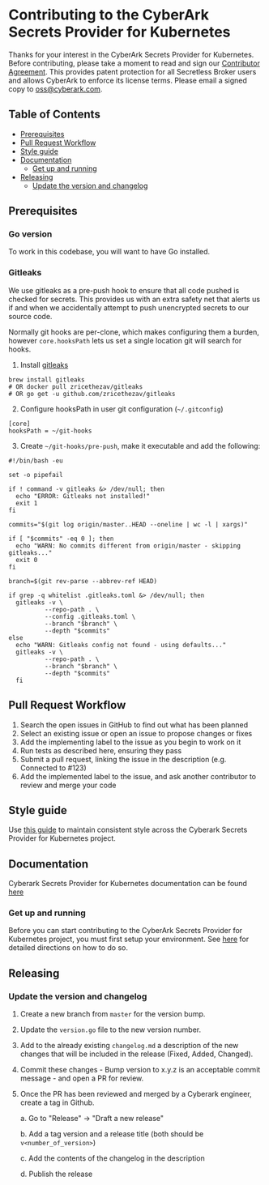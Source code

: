 # Contributing to the CyberArk Secrets Provider for Kubernetes

Thanks for your interest in the CyberArk Secrets Provider for Kubernetes. Before contributing, please take a moment to read and sign our [Contributor Agreement](Contributing_OSS/CyberArk_Open_Source_Contributor_Agreement.pdf). This provides patent protection for all Secretless Broker users and allows CyberArk to enforce its license terms. Please email a signed copy to oss@cyberark.com.

## Table of Contents

- [Prerequisites](#prerequisites)
- [Pull Request Workflow](#pull-request-workflow)
- [Style guide](#style-guide)
- [Documentation](#documentation)
    - [Get up and running](#get-up-and-running)
- [Releasing](#releasing)
    - [Update the version and changelog](#update-the-version-and-changelog)

## Prerequisites

### Go version

To work in this codebase, you will want to have Go installed.

### Gitleaks

We use gitleaks as a pre-push hook to ensure that all code pushed is checked for secrets.
This provides us with an extra safety net that alerts us if and when we accidentally attempt to push unencrypted secrets to our source code.

Normally git hooks are per-clone, which makes configuring them a burden, however `core.hooksPath` lets us set a single location git will search for hooks.

1. Install [gitleaks](https://github.com/zricethezav/gitleaks)

```terminal
brew install gitleaks
# OR docker pull zricethezav/gitleaks
# OR go get -u github.com/zricethezav/gitleaks
```

2. Configure hooksPath in user git configuration (`~/.gitconfig`)

```
[core]
hooksPath = ~/git-hooks
```

3. Create `~/git-hooks/pre-push`, make it executable and add the following:

```terminal
#!/bin/bash -eu

set -o pipefail

if ! command -v gitleaks &> /dev/null; then
  echo "ERROR: Gitleaks not installed!"
  exit 1
fi

commits="$(git log origin/master..HEAD --oneline | wc -l | xargs)"

if [ "$commits" -eq 0 ]; then
  echo "WARN: No commits different from origin/master - skipping gitleaks..."
  exit 0
fi

branch=$(git rev-parse --abbrev-ref HEAD)

if grep -q whitelist .gitleaks.toml &> /dev/null; then
  gitleaks -v \
          --repo-path . \
          --config .gitleaks.toml \
          --branch "$branch" \
          --depth "$commits"
else
  echo "WARN: Gitleaks config not found - using defaults..."
  gitleaks -v \
          --repo-path . \
          --branch "$branch" \
          --depth "$commits"
  fi
```

## Pull Request Workflow

1. Search the open issues in GitHub to find out what has been planned
2. Select an existing issue or open an issue to propose changes or fixes
3. Add the implementing label to the issue as you begin to work on it
4. Run tests as described here, ensuring they pass
5. Submit a pull request, linking the issue in the description (e.g. Connected to #123)
6. Add the implemented label to the issue, and ask another contributor to review and merge your code

## Style guide

Use [this guide](STYLE.md) to maintain consistent style across the Cyberark Secrets Provider for Kubernetes project.

## Documentation

Cyberark Secrets Provider for Kubernetes documentation can be found [here](https://www.conjur.org/Latest/en/Content/Integrations/Kubernetes_deployApplicationsConjur-k8s-Secrets.htm)

### Get up and running

Before you can start contributing to the CyberArk Secrets Provider for Kubernetes project, you must first setup your environment. 
See [here](https://www.conjur.org/Latest/en/Content/Integrations/Kubernetes_deployApplicationsConjur-k8s-Secrets.htm) for detailed directions on how to do so.

## Releasing

### Update the version and changelog

1. Create a new branch from `master` for the version bump.
2. Update the `version.go` file to the new version number.
3. Add to the already existing `changelog.md` a description of the new changes that will be included in the release (Fixed, Added, Changed).
4. Commit these changes - Bump version to x.y.z is an acceptable commit message - and open a PR for review.
5. Once the PR has been reviewed and merged by a Cyberark engineer, create a tag in Github.
    
    a. Go to "Release" -> "Draft a new release"
    
    b. Add a tag version and a release title (both should be `v<number_of_version>`)
    
    c. Add the contents of the changelog in the description
    
    d. Publish the release
